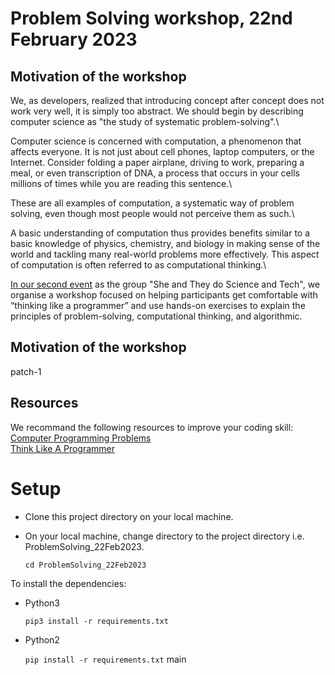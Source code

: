 # Problem Solving workshop, 22nd February 2023

## Motivation of the workshop
We, as developers, realized that introducing concept after concept does not work very well, it is simply too abstract. We should begin by describing computer science as "the study of systematic problem-solving".\ 

Computer science is concerned with computation, a phenomenon that affects everyone. It is not just about cell phones, laptop computers, or the Internet. Consider folding a paper airplane, driving to work, preparing a meal, or even transcription of DNA, a process that occurs in your cells millions of times while you are reading this sentence.\

These are all examples of computation, a systematic way of problem solving, even though most people would not perceive them as such.\

A basic understanding of computation thus provides benefits similar to a basic knowledge of physics, chemistry, and biology in making sense of the world and tackling many real-world problems more effectively. This aspect of computation is often referred to as computational thinking.\

[In our second event](https://stsquared.github.io/events/2023/02/20/second-event.html) as the group "She and They do Science and Tech", we organise a workshop focused on helping participants get comfortable with “thinking like a programmer” and use hands-on exercises to explain the principles of problem-solving, computational thinking, and algorithmic.

## Motivation of the workshop

 patch-1
## Resources
We recommand the following resources to improve your coding skill:\
[Computer Programming Problems](https://mathschallenge.net/links/programming)\
[Think Like A Programmer](https://www.pdfdrive.com/think-like-a-programmer-an-introduction-to-creative-problem-solving-e156859116.html)
# Setup
- Clone this project directory on your local machine. 
- On your local machine, change directory to the project directory  i.e. ProblemSolving_22Feb2023.
    
    ```cd ProblemSolving_22Feb2023```

To install the dependencies: 
- Python3
    
	```pip3 install -r requirements.txt``` 
- Python2
    
	```pip install -r requirements.txt```
  main

